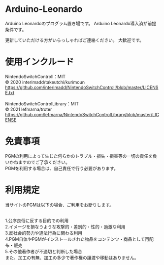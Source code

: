 # Arduino-Leonardo

Arduino Leonardoのプログラム置き場です。
Arduino Leonardo導入済が前提条件です。

更新していただける方がいらっしゃればご連絡ください。 大歓迎です。
# 使用インクルード
 NintendoSwitchControll：MIT
 <br>
 © 2020 interimadd/takeutchi/kurimoun
 <br>
 https://github.com/interimadd/NintendoSwitchControll/blob/master/LICENSE.txt
 <br>
 <br>
 NintendoSwitchControlLibrary：MIT
 <br>
 © 2021 lefmarna/troter
 <br>
 https://github.com/lefmarna/NintendoSwitchControlLibrary/blob/master/LICENSE
# 免責事項
PGMの利用によって生じた何らかのトラブル・損失・損害等の一切の責任を負いかねますのでご了承ください。
<br>
PGMを利用する場合は、自己責任で行う必要があります。

# 利用規定
当サイトのPGMは以下の場合、ご利用をお断りします。

<br>
1.公序良俗に反する目的での利用
<br>
2.イメージを損なうような攻撃的・差別的・性的・過激な利用
<br>
3.反社会的勢力や違法行為に関わる利用
<br>
4.PGM自体やPGMがインストールされた物品をコンテンツ・商品として再配布・販売
<br>
5.その他著作者が不適切と判断した場合
<br>
また、加工の有無、加工の多少で著作権の譲渡や移動はありません。
